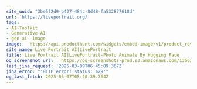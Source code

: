 ```yaml
---
site_uuid: "3be5f2d9-b427-484c-8d48-fa532877618d"
url: 'https://liveportrait.org/'
tags:
- AI-Toolkit
- Generative-AI
- gen-ai--image
image:   https://api.producthunt.com/widgets/embed-image/v1/product_review.svg?product_id=592625&theme=light
site_name: Live Portrait AI|LivePortrait
title: Live Portrait AI|LivePortrait-Photo Animate By Hugging Face
og_screenshot_url:   https://og-screenshots-prod.s3.amazonaws.com/1366x768/80/false/79516e61c86cfb5cfccbe9ce4cf6a22f4c17a16ac1351b70f212dd4dde2aeeb6.jpeg
last_jina_request: '2025-03-09T06:45:09.367Z'
jina_error: "'HTTP error! status: 429'"
og_last_fetch: 2025-03-07T05:20:39.764Z
---
```


